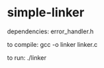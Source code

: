 # simple-linker

dependencies:
error_handler.h

to compile:
gcc -o linker linker.c

to run:
./linker